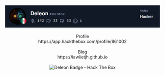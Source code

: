 <p align="center">
  <img src="Deleon.png">
  <br><br>
  Profile
  <br>
  https://app.hackthebox.com/profile/861002
  <br><br>
  Blog
  <br>
  https://lawlietjh.github.io
  <br><br>
  <img src="https://htb-mp-prod-public-storage.s3.eu-central-1.amazonaws.com/badges/861002.png" alt="Deleon Badge - Hack The Box">
</p>
